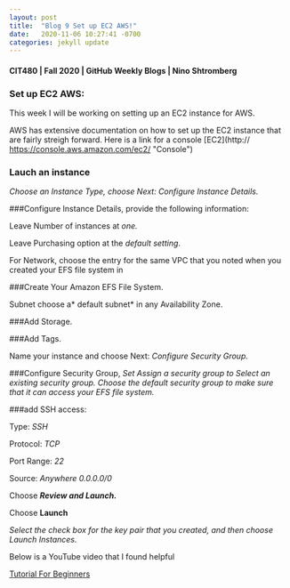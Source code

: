 ```yaml
---
layout: post
title:  "Blog 9 Set up EC2 AWS!"
date:   2020-11-06 10:27:41 -0700
categories: jekyll update
---
```



####  CIT480 | Fall 2020 | GitHub Weekly Blogs | Nino Shtromberg



### **Set up EC2 AWS:**

This week I will be working on setting up an EC2 instance for AWS.  

AWS has extensive documentation on how to set up the EC2 instance that are fairly streigh forward.
Here is a link for a console [EC2](http:// https://console.aws.amazon.com/ec2/ "Console")

### Lauch an instance
*Choose an Instance Type, choose Next: Configure Instance Details.*

###Configure Instance Details, provide the following information:

Leave Number of instances at *one.*

Leave Purchasing option at the *default setting*.

For Network, choose the entry for the same VPC that you noted when you created your EFS file system in

###Create Your Amazon EFS File System.

Subnet choose a* default subnet* in any Availability Zone.



###Add Storage.

###Add Tags.

Name your instance and choose Next: *Configure Security Group.*

###Configure Security Group,
*Set Assign a security group to Select an existing security group. Choose the default security group to make sure that it can access your EFS file system.*

###add SSH access:

Type: *SSH*

Protocol: *TCP*

Port Range: *22*

Source: *Anywhere 0.0.0.0/0*

Choose ***Review and Launch.***

Choose **Launch**

*Select the check box for the key pair that you created, and then choose Launch Instances.*

Below is a YouTube video that I found helpful

[Tutorial For Beginners](https://youtu.be/8TlukLu11Yo "Tutorial For Beginners")
